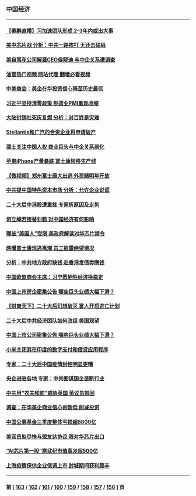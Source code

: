 ### 中国经济
---
#### [【秦鹏直播】习加速团队形成 2-3年内或出大事](../../pages/ncid283/n13856696.md?11010845) 
#### [美中芯片战 分析：中共一路挨打 无还击砝码](../../pages/ncid283/n13856640.md?11010845) 
#### [美自驾车公司解雇CEO侯晓迪 与中企关系遭调查](../../pages/ncid283/n13856625.md?11010845) 
#### [油管热门视频 网站代理 翻墙必看视频](http://132.145.103.77:81/youtube.html?11010845)
#### [中美商会：美企在华投资信心降至历史最低](../../pages/ncid283/n13856637.md?11010845) 
#### [习近平坚持清零政策 制造业PMI重现收缩](../../pages/ncid283/n13854950.md?11010845) 
#### [大陆供销社死灰复燃 分析：对百姓是灾难](../../pages/ncid283/n13856528.md?11010845) 
#### [Stellantis和广汽的合资企业将申请破产](../../pages/ncid283/n13856570.md?11010845) 
#### [瑞士关注中国人权 商业巨头与中企关系弱化](../../pages/ncid283/n13856210.md?11010845) 
#### [苹果iPhone产量暴跌 富士康转移生产线](../../pages/ncid283/n13856463.md?11010845) 
#### [【微视频】郑州富士康大出逃 外资赌明年开放](../../pages/ncid283/n13856446.md?11010845) 
#### [中共提中国特色资本市场 分析：允许企业说谎](../../pages/ncid283/n13856249.md?11010845) 
#### [二十大后中港股遭重挫 专家析原因及走势](../../pages/ncid283/n13855972.md?11010845) 
#### [何立峰若接替刘鹤 对中国经济有何影响](../../pages/ncid283/n13855973.md?11010845) 
#### [哪些“美国人”受限 美政府解读对华芯片禁令](../../pages/ncid283/n13855991.md?11010845) 
#### [网曝富士康现逃离潮 员工披露绝望境况](../../pages/ncid283/n13855878.md?11010845) 
#### [分析：中共地方政府缺钱 赴香港发债劵圈钱](../../pages/ncid283/n13855612.md?11010845) 
#### [中国欧盟商会主席：习宁愿牺牲经济换稳定](../../pages/ncid283/n13855497.md?11010845) 
#### [中国上市房企密集公告 哪些巨头业绩大幅下滑？](../../pages/ncid283/n13855504.md?11010845) 
#### [【财商天下】二十大后幻想破灭 富人开启逃亡计划](../../pages/ncid283/n13854942.md?11010845) 
#### [二十大后中共经济团队如何改组 美国观望](../../pages/ncid283/n13854967.md?11010845) 
#### [中国上市公司密集公告 哪些巨头业绩大幅下滑？](../../pages/ncid283/n13854949.md?11010845) 
#### [小米关闭其在印度的数字支付和借贷应用程序](../../pages/ncid283/n13854939.md?11010845) 
#### [专家：二十大后中国疫情封控明显更糟](../../pages/ncid283/n13854904.md?11010845) 
#### [央企进驻各地 专家：中共图谋国企垄断行业](../../pages/ncid283/n13854554.md?11010845) 
#### [中共用“农夫和蛇”威胁英国 英议员怒回](../../pages/ncid283/n13854850.md?11010845) 
#### [调查：在华美企商业信心创新低 削减投资](../../pages/ncid283/n13854463.md?11010845) 
#### [中国公募基金三季度整体亏损超8800亿](../../pages/ncid283/n13854255.md?11010845) 
#### [美官员拟尽快与盟友达协议 限对华芯片出口](../../pages/ncid283/n13854250.md?11010845) 
#### [“AI芯片第一股”寒武纪市值蒸发超500亿](../../pages/ncid283/n13854246.md?11010845) 
#### [上海疫情保供企业低调上市 封城期间获利颇丰](../../pages/ncid283/n13854232.md?11010845) 

---
#### 第 [ [163](./163.md?11010845) / [162](./162.md?11010845) / [161](./161.md?11010845) / [160](./160.md?11010845) / [159](./159.md?11010845) / [158](./158.md?11010845) / [157](./157.md?11010845) / [156](./156.md?11010845) ] 页

